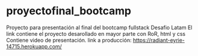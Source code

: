 # proyectofinal_bootcamp
Proyecto para presentación al final del bootcamp fullstack Desafio Latam
El link contiene el proyecto desarollado en mayor parte con RoR, html y css
Contiene video de presentación.
link a producción:
https://radiant-eyrie-14715.herokuapp.com/
